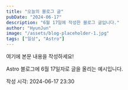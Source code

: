 ```yaml
---
title: "오늘의 블로그 글"
pubDate: "2024-06-17"
description: "6월 17일에 작성한 블로그 글입니다."
author: "HyunJun"
image: "/assets/blog-placeholder-1.jpg"
tags: ["일상", "Astro"]
---
```


여기에 본문 내용을 작성하세요!

Astro 블로그에 6월 17일자로 글을 올리는 예시입니다.

작성 시각: 2024-06-17 23:30
